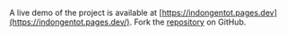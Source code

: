 A live demo of the project is available at [https://indongentot.pages.dev](https://indongentot.pages.dev/).
Fork the [repository](https://github.com/mutilbogeh/bocilsdcolmek) on GitHub.
